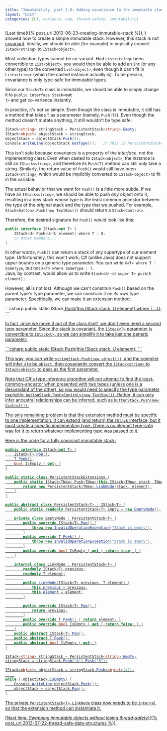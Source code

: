 ```yaml
---
title: "Immutability, part 2.5: Adding covariance to the immutable stack"
layout: "post"
categories: [C#, variance, oop, thread-safety, immutability]
---
```


[Last time]({% post_url 2013-06-23-creating-immutable-stack %}), I showed how to create a simple immutable stack.  However, this stack is not [covariant](https://msdn.microsoft.com/en-us/library/dd799517.aspx).  Ideally, we should be able (for example) to implicitly convert `IStack<string>` to `IStack<object>`.

Most collection types cannot be co-variant.  Had `List<string>` been convertible to `List<object>`, you would then be able to add an `int` (or any other type) to the converted `List<object>`, even though it can't fit in `List<string>` (which the casted instance actually is).  To be precise, covariance is only type-safe for immutable types.

Since our `Stack<T>` class is immutable, we should be able to simply change it to <code>public interface Stack&lt;<b>out </b>T></code> and get co-variance instantly.

In practice, it's not so simple.  Even though the class is immutable, it still has a method that takes `T` as a parameter (namely, `Push(T)`).  Even though the method doesn't mutate anything, it still wouldn't be type safe:

```csharp
IStack<string> stringStack = PersistentStack<string>.Empty;
IStack<object> objectStack = stringStack;
objectStack = objectStack.Push(4);
Console.WriteLine(objectStack.GetType());	// This is PersistentStack<string>
```

This isn't safe because covariance is a property of the _interface_, not the implementing class.  Even when casted to `IStack<object>`, the instance is still an `IStack<string>`, and therefore its `Push(T)` method can still only take a string.  Similarly, the return value of `Push()` would still have been `IStack<string>`, which would be implicitly converted to `IStack<object>` to fit in the variable.

The actual behavior that we want for `Push()` is a little more subtle.  If we have an `IStack<string>`, we should be able to push _any_ object onto it, resulting in a new stack whose type is the least common ancestor between the type of the original stack and the type that we pushed.  For example, `Stack<Button>.Push(new TextBox())` should return a `Stack<Control>`.  

Therefore, the desired signature for `Push()` would look like this:

```csharp
public interface IStack<out T> {
	IStack<U> Push<U>(U element) where T : U;
	// Other members...
}
```
In other words, `Push()` can return a stack of any supertype of our element type.  Unfortunately, this won't work; C# (unlike Java) does not support _upper_ bounds on a generic type parameter.  You can write `X<T> where T : SomeType`, but not `X<T> where SomeType : T`.  
Java, by contrast, would allow us to write `Stack<U> <U super T> push(U element);`.

However, all is not lost.  Although we can't constrain `Push()` based on the parent type's type parameter, we can constrain it on _its own_ type parameter.  Specifically, we can make it an extension method:

<div class="small"></div>
```csharp
public static IStack<U> Push<T, U>(this IStack<T> stack, U element) where T : U;
```

In fact, once we move it out of the class itself, we don't even need a second type parameter.  Since the stack is covariant, the `IStack<T>` parameter is convertible to `IStack<U>`, so we can simplify it to take just one generic parameter:

<div class="small"></div>
```csharp
public static IStack<U> Push<U>(this IStack<U> stack, U element);
```

This way, you can write `stringStack.Push(new object())`, and the compiler will infer `U` to be `object`, then covariantly convert the `IStack<string>` to `IStack<object>` to pass as the first parameter.

Note that C#'s type inference algorithm will not attempt to find the least-common-ancestor when presented with two types (unless one is a descendant of the other), so you would need to specify the type parameter explicitly: `buttonStack.Push<Control>(new TextBox())`.  Rather, it can only infer ancestral relationships can be inferred, such as `buttonStack.Push(new Control())`.

The only remaining problem is that the extension method must be specific to one implementation.  It can extend (and return) the `IStack` interface, but it must create a specific implementing type.  There is no elegant type-safe way for it to return whatever implementing type was passed to it.

Here is the code for a fully covariant immutable stack:

```csharp
public interface IStack<out T> {
	IStack<T> Pop();
	T Peek();
	bool IsEmpty { get; }
}

public static class PersistentStackExtensions {
	public static IStack<TNew> Push<TNew>(this IStack<TNew> stack, TNew element)  {
		return new PersistentStack<TNew>.LinkNode(stack, element);
	}
}

public abstract class PersistentStack<T> : IStack<T> {
	public static readonly PersistentStack<T> Empty = new EmptyNode();

	private class EmptyNode : PersistentStack<T> {
		public override IStack<T> Pop() {
			throw new InvalidOperationException("Stack is empty");
		}
		public override T Peek() { 
			throw new InvalidOperationException("Stack is empty");
		}
		public override bool IsEmpty { get { return true; } }
	}

	internal class LinkNode : PersistentStack<T> {
		readonly IStack<T> previous;
		readonly T element;
		
		public LinkNode(IStack<T> previous, T element) {
			this.previous = previous;
			this.element = element;
		}

		public override IStack<T> Pop() {
			return previous;
		}
		public override T Peek() { return element; }
		public override bool IsEmpty { get { return false; } }
	}
	public abstract IStack<T> Pop();
	public abstract T Peek();
	public abstract bool IsEmpty { get; }
}

IStack<string> stringStack = PersistentStack<string>.Empty;
stringStack = stringStack.Push("A").Push("B");

IStack<object> objectStack = stringStack.Push<object>(42);
	
while (!objectStack.IsEmpty) {
	Console.WriteLine(objectStack.Peek());
	objectStack = objectStack.Pop();
}
```

The private `PersistentStack<T>.LinkNode` class now needs to be `internal` so that the extension method can instantiate it.

[_Next time: Swapping immutable objects without losing thread-safety_]({% post_url 2013-07-22-thread-safe-data-structures %})
